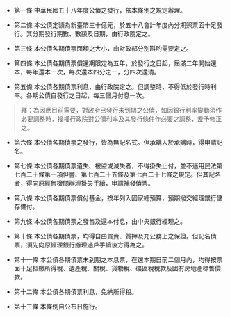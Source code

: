 * 第一條 中華民國五十八年度公債之發行，依本條例之規定辦理。

* 第二條 本公債定額為新臺幣三十億元，於五十八會計年度內分期照票面十足發行。其分期發行期數、數額及日期，由行政院定之。

* 第三條 本公債各期債票面額之大小，由財政部分別斟酌需要定之。

* 第四條 本公債各期債票償還期限定為五年，於發行之日起，屆滿二年開始還本，每年還本一次，每次還本四分之一，分四次還清。

* 第五條 本公債各期債票利息，由行政院定之。但調整時，不得低於發行時利率。各期公債自發行之日起，每三個月付息一次。

> 釋：為因應目前需要，對政府已發行未到期之公債，如因銀行利率變動須作必要調整時，授權行政院對公債利率及其發行條件作必要之調整，爰予修正之。

* 第六條 本公債各期債票之發行，皆為無記名式。但承購人於承購時，得申請記名。

* 第七條 本公債各期債票遺失、被盜或滅失者，不得掛失止付，並不適用民法第七百二十條第一項但書、第七百二十五條及第七百二十七條之規定。但其記名者，得向原經售機關辦理掛失手續，申請補發債票。

* 第八條 本公債各期債票償付基金，按年列入國家總預算，預期撥交經理銀行儲存備付。

* 第九條 本公債各期債票之發售及還本付息，由中央銀行經理之。

* 第十條 本公債各期債票，均得自由買賣、質押及充公務上之保證。但記名債票，須先向原經理銀行辦理過戶手續後方得為之。

* 第十一條 本公債各期債票未到期之本息票，在還本期日前二個月內，均得按票面十足抵繳所得稅、遺產稅、關稅、貨物稅、礦區稅稅款及國有房地產標售價款。

* 第十二條 本公債各期債票利息，免納所得稅。

* 第十三條 本條例自公布日施行。

